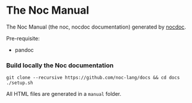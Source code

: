 # The Noc Manual

The Noc Manual (the noc, nocdoc documentation) generated by [nocdoc](https://github.com/noc-lang/nocdoc).

Pre-requisite:
- pandoc

### Build locally the Noc documentation

```
git clone --recursive https://github.com/noc-lang/docs && cd docs
./setup.sh
```

All HTML files are generated in a ``manual`` folder.

